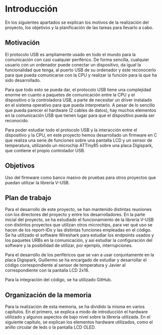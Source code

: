 <!-- Leave a blank line before the title -->

# Introducción

En los siguientes apartados se explican los motivos de la realización del proyecto, los objetivos y la planificación de las tareas para llevarlo a cabo.



## Motivación

El protocolo USB es ampliamente usado en todo el mundo para la comunicación con casi cualquier periférico. De forma sencilla, cualquier usuario con un ordenador puede conectar un dispositivo, da igual la funcionalidad que tenga, al puerto USB de su ordenador y éste reconocerlo para que pueda comunicarse con la CPU y realizar la función para la que ha sido desarrollado.

Para que todo esto se pueda dar, el protocolo USB tiene una complejidad enorme en cuanto a paquetes de comunicación entre la CPU y el dispositivo o la controladora USB, a parte de necesitar un driver instalado en el sistema operativo para que pueda interpretarlo. A pesar de lo sencillo que pueda parecer el hardware (2 cables de datos), hay muchos elementos en la comunicación USB que tienen lugar para que el dispositivo pueda ser reconocido.

Para poder estudiar todo el protocolo USB y la interacción entre el dispositivo y la CPU, en este proyecto hemos desarrollado un firmware en C que realiza una serie de funciones sobre una pantalla LCD y un sensor de temperatura, utilizando un microchip ATTiny85 sobre una placa Digispark, que contiene el propio controlador USB.



## Objetivos

Uso del firmware como banco masivo de pruebas para otros proyectos que puedan utilizar la librería V-USB.



## Plan de trabajo

Para el desarrollo de este proyecto, se han mantenido distintas reuniones con los directores del proyecto y entre los desarrolladores. En la parte inicial del proyecto, se ha estudiado el funcionamiento de la librería V-USB con distintos proyectos que utilizan otros microchips, para ver qué uso se hacen de los report-IDs y las distintas funciones empleadas en el código. Se ha utilizado el software Wireshark para estudiar los endpoints usados y los paquetes URBs en la comunicación, y así estudiar la configuración del software y la posibilidad de utilizar, por ejemplo, interrupciones.

Para el desarrollo de los periféricos que se van a usar conjuntamente en la placa Digispark, Guillermo se ha encargado de estudiar y desarrollar el código correspondiente al sensor de temperatura y Javier al correspondiente con la pantalla LCD 2x16.

Para la integración del código, se ha utilizado GitHub.




## Organización de la memoria

Para la realización de esta memoria, se ha dividido la misma en varios capítulos. En el primero, se explica a modo de introducción el hardware utilizado y algunos aspectos de bajo nivel sobre la librería utilizada. En el siguiente capítulo, se explican los elementos hardware utilizados, como el anillo circular de leds o la pantalla LCD OLED.